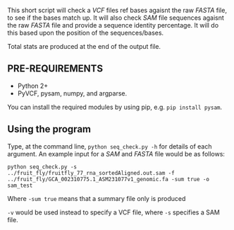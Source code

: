 This short script will check a _VCF_ files ref bases agaisnt the raw _FASTA_ file, to see if the bases match up. 
It will also check _SAM_ file sequences agaisnt the raw _FASTA_ file and provide a sequence identity percentage.
It will do this based upon the position of the sequences/bases. 

Total stats are produced at the end of the output file.

## PRE-REQUIREMENTS

- Python 2+
- PyVCF, pysam, numpy, and argparse.

You can install the required modules by using pip, e.g. `pip install pysam`.

## Using the program

Type, at the command line, `python seq_check.py -h` for details of each argument. An example input for a _SAM_ and _FASTA_ file would be as follows: 

`python seq_check.py -s ../fruit_fly/fruitfly_77_rna_sortedAligned.out.sam -f     ../fruit_fly/GCA_002310775.1_ASM231077v1_genomic.fa -sum true -o sam_test`

Where `-sum true` means that a summary file only is produced

`-v` would be used instead to specify a VCF file, where `-s` specifies a SAM file.
